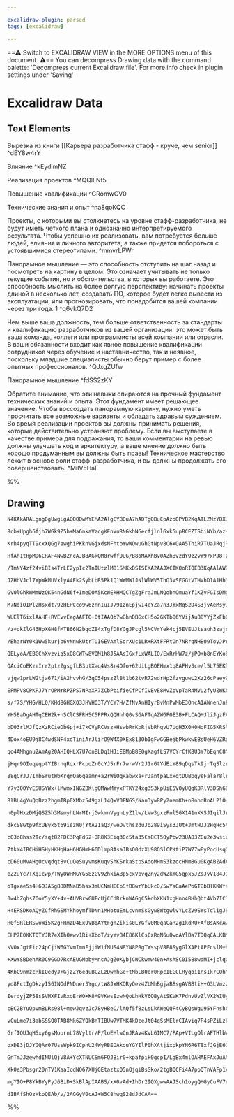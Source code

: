 ```yaml
---

excalidraw-plugin: parsed
tags: [excalidraw]

---
```

==⚠  Switch to EXCALIDRAW VIEW in the MORE OPTIONS menu of this document. ⚠== You can decompress Drawing data with the command palette: 'Decompress current Excalidraw file'. For more info check in plugin settings under 'Saving'


# Excalidraw Data

## Text Elements
Вырезка из книги [[Карьера разработчика стафф - круче, чем senior]] ^dEY8w4rY

Влияние ^kEydlmNZ

Реализация
проектов ^MQQlLNt5

Повышение
квалификации ^GRomwCV0

Технические знания и опыт ^na8qoKQC

Проекты, с которыми вы столкнетесь на уровне стафф-разработчика, не будут иметь четкого плана и однозначно интерпретируемого результата. Чтобы успешно их реализовать, вам потребуется больше людей, влияния и личного авторитета, а также придется побороться с устоявшимися стереотипами. ^mmvrLPWr

Панорамное мышление — это способность отступить на шаг назад и посмотреть на картину в целом. Это означает учитывать не только текущие события, но и обстоятельства, в которых вы работаете. Это способность мыслить на более долгую перспективу: начинать проекты длиной в несколько лет, создавать ПО, которое будет легко вывести из эксплуатации, или прогнозировать, что понадобится вашей компании через три года. 1 ^q6vkQ7D2

Чем выше ваша должность, тем больше ответственность за стандарты и квалификацию разработчиков из вашей организации: это может быть ваша команда, коллеги или программисты всей компании или отрасли. В ваши обязанности входит как явное повышение квалификации сотрудников через обучение и наставничество, так и неявное, поскольку младшие специалисты обычно берут пример с более опытных профессионалов. ^QJxgZUfw

Панорамное мышление ^fdSS2zKY

Обратите внимание, что эти навыки опираются на
прочный фундамент технических знаний и опыта.
Этот фундамент имеет решающее значение.
Чтобы воссоздать панорамную картину,
нужно уметь просчитать все возможные варианты и обладать здравым суждением.
Во время реализации проектов вы должны принимать решения,
которые действительно устраняют проблему.
Если вы выступаете в качестве примера для подражания,
то ваши комментарии на ревью должны улучшать код и архитектуру,
а ваше мнение должно быть хорошо продуманным вы должны быть правы!
Техническое мастерство лежит в основе роли стафф-разработчика,
и вы должны продолжать его совершенствовать. ^MiIV5HaF

%%
## Drawing
```compressed-json
N4KAkARALgngDgUwgLgAQQQDwMYEMA2AlgCYBOuA7hADTgQBuCpAzoQPYB2KqATLZMzYBXUtiRoIACyhQ4zZAHoFAc0JRJQgEYA6bGwC2CgF7N6hbEcK4OCtptbErHALRY8RMpWdx8Q1TdIEfARcZgRmBShcZQUebQBGOIAGGjoghH0EDihmbgBtcDBQMBKIEm4IYgBRAE0ADgoAFlIa1JLIWEQKqCwoNtLMbmcAVgA2AHZtUYBmcbr46YBOccWJ

8cb+Upgh6fjh7WGk9Z5h+Ma6nkaVzcgKEnVuRNGkhNGecfjlnlGxk5upBCEZTSbiNYb/azKYLcJL/ZhQUhsADWCAAwmx8GxSBUAMTxBD4/H9SCaXDYJHKRFCDjEdGY7ESBHWZhwXCBbLEiAAM0I+HwAGVYNCJIIPJz4YiUQB1e6Sbh8QoCBHIhCCmDC9Ci8r/KnAjjhXJoeL/Nis7BqbZGpKwxUQSnCOAASWIhtQeQAuv8ueRMs7uBwhHz/oQaVg

Krh4pyqTT9cxXQGg7awghiPKknVGjxdsNFhtbYwWOwuGhGtNpv8C6xOAA5ThiR7TUaJRqjRqZ4PMAAi6R6qbQXIIYX+mmENKqwUy2VdHv+QjgxFwvce6zq03O0zq80u/yIHCRFTyeUAWCCABhBAAIggBkQQCsIGeT6hb4B2EFvgEYQQB8IIAhEEA4iCADhBAFwgd8AQRB3xPQAREBA1BnFQX8z0AYRBPyvahUHgwAeEFQMIOHYUh3XdTlMXJFNuA

HfAh1tHpMD6CRAF4NwBZncAJBBAGkQM8rwff9UG/B8oMAXhBv0AZhBvzdY9z2vW97xPJ8TzfL8/0A4CwIgqDYPgxCULQrJMOwqNKAAFV6CoGKYli73YrjeP4w9T0vG870fF8Px/VigNA8DIOguCEKQq9UPQ9ScK9TgoH5QgjHEVBGz87IADFcH0XlLVQcFSN6ABBIhlGLdBgi5PoKyYKBzAIFKgXS6BTU5PRslwEMmD9NAE3wE1SCBEMCB08iKho

/TmNY4zf24viBIs4TrLE2ypIc2TnIUtzlM81SMKxDSISEKA2AAJXCIKQoRIQEB3KqAAlAWBCjUHibQTkKABfTZilKcoJGmZQACEADVcAAKwAfSgTIkizAB5QgAFUak+thq22f5OhCiBAmwKIOChJB/kGNARmmfZTjbC422+Nty1tOLnB4HhFm0RYeAzBYlniWnpkp/47mIB4jXiOp9lGTn8eGTcklbOp/kkI6QSNemDghRGNRtdoIAlFU6SxXFCQ

JZHbVJcl7WpWkMUVxlyA4Fk2SybLbR5Pk1Q1WWMW1JNlWlWV5ThO3VSFGGtVTHVhD1A1HhNM0LUea1/k1p0XXyT1TZ9BAatQOrg1DVH0FwHgo1HYhY1dW7Smh7hpkVa6kwQAiSx+MtVx5nLC04UFvkrqsOFrDh6yNMFxjbtdcw7btgiXftB12tW0/HDJjenCOZbnBde9Olc1wuX4Kb2vd/UDerbTwlE+1QIiwium7bXu9AkSqGBiHwfRqwALU5HP

GV0lGhkWMmWzOK54nGdN6f+ImeDOA5KcWEkHMQCTgZgFraJmLNQobnOmuaYf1KZvFGIsDMgthYnRQdoWYKC1jPApu8RYEskYwidpKNEOsGToBxAgJIuxdicnVhSaM2t6TdH1obdkJsZZmwFK7Co7txTOxlMzOUaAFQyzliiC2btrYe1tLqSQGdfa2lNGSAOVppalBDs6MeXoo4xzjgfBO4Zpipy1ko2qq84RFy3mAuY7w3h1yLKCJ+Tiax1hCnUX

M7NdiOIPl2Hsxdt792HEPCco9w6znnIuIJ791znEpjwI4eYZa7n3JYxMqS2D4S3jvAeMsyInQgLRQA3CDfkAPIg3EryaQoK1IppSKlVM5FyfygVgrcDmNoD+G5cxJLqOMDcWZwpQCijFfAcUEoFOSqlYqmUuGlALHldwhU0rdFKv8cqUQqqkAMVYlRjV/AtV0hIBplTvzVKWitdarB2l92Ivk0ou4ECHSBCLU651hh70KFnMoW8IAvQAFLVgANJa

WUElT6ixlAAHF+RVEvvEegAAFTQ+0tIAA0b7wBhnDBGxCH5o2GKTbQ6YVijAuB8YYjZxFbCGPMA4ixDirkbIsM4XiUmlEgaI0K3wsFJHiE2TMfMcxXFGGg15J0MaaMgJCKWpD5YUKVirIkw4yRMLTgrSh0B2Gsk4c03kvD1QyLFPK+2IjHa2zIdI/hsizHezjMomWqjzSwEDtKu0VJQ66MjtFaOW9DEyxDMQMMEhcCNDMTGH2aAs4dGxbnfO1igm

/z+okIlG43HpXGH8fMTB66N2bqdZB4xTgfD8YGgJPcgl5NCVrYek4cj5EVEUJtsauh3zajcO6fyACOox6BIgAIrjE7CnJtl1FTj1KJPGJW84mrnOEkQBACl7pNjnsrJOTCL9y+SUH5h8IC9v7UOkdWK23oEKZyROIwsxYOQfy4YjQBWU2GOMb+QxeU5iZWWZBbLFjpogQ7NAuxGjaDqDMD+GZViLtmJM0oQsJXykaO62VIV3WSPIawiQOIkjYHZk

/BharNY0k1Ww5kurjb6vNnwkUtrTUIGEVAmlSorXUc1LR+RXtFFRtOn7NRrqNHB09ToyJPrfT+vXXdYxobMwRvTtxgNpRkxb1mN8FYD6mMMFzc40Wr6c1Vwbh47gf7kHnE5hpwgFaEDT2rYPWt4SpwiYntE6ec655lgfaWFdK9MmPOyZvLd9yobHPQIAfBATycVfLeZCEWryoGQvRQAEiAlKvFU1AgAUAlQIAWRB3yvgADocAAoAfhBXwAVfM+CL

QELyoA/EBGChXvzviq5xO8CWTw8VQM1h8J5AAsIGxfLxWALIQ/ExRrHW7z/jPO+b8nEYKoEAEwgqBABiIFeEpr5kLaFQIAWhAcv5dfA+Zrn4TxXnfKgOCDX6JzZPKNzisWcslIvL+V8qB3xXl/DBQAkiDnPy6V589EpvlMQhFti1XnxAVfOUl792gKXcQnN/Lj2ctnnooAURB5v0VEpJI7L2Nvbae0VkrZWKuNfy/FgCZTrt3jfMl2L3XXwlJ4jB

QAciCoEKzeIrr2ptzZgsgfLB3ptXaq4Vs8r4Ofo+62UiLgBOEHmx1q8AFHv3ce/l5L75EKlYfN1k8l3RshcAHggiEEeRZF6gZ8MFuvHdQMlniSuOBzYu3LqbbEOKZd/EVkpMErsnkW9+b8iFvxlP68LniEWHzfmF9ri8ykcss9fM12nz4GsAXKfNk8CWryS/h2twr4WfceQMs9s8/EeKvk1xtyMOptLBYgGFiLUWYtxcS8l1LGXst44G4Tkro2av

vjqw1prLW2tja671/iA2hvvhG/3qC54pszZl8t1b62tvR72wdrHp2fzvguwL2Xz26cPaey9t7n3Ys/b+xUwHT3+JlbBxDlbF5ocnlh1BD8kWUdo4xx+LHV4cfR/xz9onKrUncnKfKnK8GnOnBnZnVnM8dnX8TnbnMbH8ZrUbIXEXeAsXCXV8aXBbG7eXffR7S3Y7NXPbTXCPVAPXA3V/YXWLU3c3E7K3Qgu3ObB3fiYyF3N3D3YCb3X3NiMpFnIP

EPMPV8CPKPJ7YrOPMrRPZPS7NPaXR7ZCbPbifieCfPCfIvEvE8MvZpVpTaR4MVU2fyUZWKbgWDDoaZIqCoMQbIJgTkRZfKfAFZYqGKYgM+VWGWTZSqfUHZP5QFEFMFCFKFWFeFRFFFNFTFBqJqDgI5NqCQGvSLE8aLY3eLJLFLc5dLLLP/dvcrTvKrbvXvCnVAVrdrTrHrYHMfYbY7KfCbWfWbBbBfNbX/J7VfE8Q7C3M7Lfcgm7PfRXQ/V7D7dI

s/f7S/YHG/HLO/KHd8GHGXQ3JHVHO3T/YCY7H/ZfNvAnHIyrBvMnPvMbE3OncA1AWnenJnFnNnVneA78LnNAPnFAwXGgjAw4rAnA2XfA3oog1XVAdXMgnfSgl/RHY3Ogi3Rgp7Zg1gp3LLV3Qrd3T3Hgv3fgtA4PPbYQ0QpCaPCQnrKQ98JPFPOQl/RQnPFQm8ZiAvDQ0vU6TkXAZaNaDaW5VAbaB5SAJ5F5Y6R4D5HdZtQNP5JKAAGU+iSAQCRT

YH5EaDgAHTqCEH2k+n5ClCSFRH5C5FPRxQQHhhQ0vSGAFTqAZWGFOE3B+FLCAQMJliJgzFAxWCfjZiQ1LBWA0y5Vzk6TAxTTXEzDOCWHFRZKA0aDJififhMxxl/kIVtFVLQDQ2dhIyw2VhVTVkI2YTDPPR1SNg5C9ANWtRoxNUtRVAY25Q03QxTLYzTJlgUQsR4xUX9n41OiDltG0TDjQBnFEz9W8zXkDSkyTmGFkyLJjWgDjSAwTULliVpi5mtH

bD03rlMJfQzXzRCieDbGpj+i7kCVyRCVszHHswbRrKbRjVbRhgvU7UgH3X0H0HoFIG5KRSlGxDHQnSiSnliVnnOAFRfSOC8wyUbN803TuV3hKALl3QPj+X3MPOPNPMVO6HvltCvQFWmAOAGUuEAR5mdONEJjTASE+CflJmtHbn5QJhlltKA3JVAz2AmEGS3DMIBAQxbmQ0llQzo1jIgBxB4C5EWAQDbAIw1hjMVT1jIwTPmUgB4VzKtnzMUyEUA1

4Dox4oEU9j8C4wdSNF4xdTiniArJlirO9W4X0XEx813ObIgFwGGBejbPkwkwEBsUeH6VZRpkAQzSMt0xlkrCLAnPlGbHgSfngTnMrQXMCyXOqBXKUqnWc2vPiXnRJkSEfLXTUogA3irUXKmViNC3uK3zVz+Lf2Qn4gWLBxKV6mWIAinxgnDxu2+wmmcBsgkjsmkkB1oLNxghO2/GQiqI8nfEe2L36xKXCyMmq26xDwOyB2mxezPCF2OzDxgk8lfH

qo4AMhgnu2AmAg20AHIQHLX7U7dnBLDq1HJiE8MpB8EQgXagfLS7VCYrCfK8U3Y7bEqnC8NPS3Rnc3SXWHMpM5ZPb8ZXb8T8CLYvVALXRHBrY7J/F657E8X8QANhBYshdvx6Ck9+sysjdGtsSAI5rxi5sEtKrvxIauqrwPxvxs9ErtAak6kKgQsYr6I4rZj6JEqP8Uq0qXsMrdisqRDujHIwJ8qRpCqxpPrui6Dyq2IqrRt4JarBrxDGrmtRjWqW

jHqr9OIuqeqptYIBrnqRqxrPcpqZr0cYJ5rFr7wrwVr2J1rGtYdEiY89qDqsTk9jrTqSlzr08rrGkKlgcykhbnrXrIt3rgJEI7xgI/qAbC9gbk9is3xhcIbk8obFaYa4bErEaiSUa0bvwMbhk2lJzDTSgWlIpooTC0AiLCknCrDjZbDK4lkCoZkKgXC3Cyp/IvDqouTeT+TBThTRTxTJTpTZT5TOQsQoiYiikcb0DYrPj4qkcibkq7tSa5dMrsrT

88qCrJJ7ImbSrutWbKrqrOa6qeamr+a2rWiOqRabwxa+rJantpaLxxqtDUBpqysFalar8lrVbVqNbI8U8drKi9ajr98jaTbLr5trruJbrLcHqnqntbbC8XsHavrnb/qBCgbDqPawbvaH9fbobwdYb4bg6mJQ7Ejw6KSqTrk9C0B6Sl5nl0FWSLoPz95OSKhGggYoBgVFgahhhJBuSnpmBSBRgKBMA2B9ojBeTr4oYuz0BcVVSCVeBiU+Yn425i18

Y7y300YvESUSYWx+lMwmxINGZBKlgQMWwMYyxPTKY24xg3S3kpUiE5V0yUQqK8RlV3DShGEiMWFdY4z2K9UkyqMjUbU+LmMMzBLsznYRL2MCzOMiy4KnVSzZL5KtEhNqy3RJ0uKVKGz45g1E5NLRhdLJLUAOzb5QoeyJFDKjRVgn4kNf4OVIBrLq40ByUAyrKtN3Em4Qokk5K/05gWxnKrNwq3KZYRw7MR4HM1z2gOTWnOyz1oBgLWndy/kB0AVM

BlBL4gYuQqBzz2hgmIBp0XMbz549gzL14QxV0FNGS/Nan3ywBPy2nemKh+nBnhnRnAL21OKIBE4sxJhLgeZlgywUKNThGII/4EEJHjhpHTNZHzUgNOlaYBVcx3MKmiL4N3TeA/GZVyKSFdGMNzHqKuR0xsBrQmL1UtYqKmQDZyNEzTZkzWNeKbYJEBKPmhKIXXH7HYYPHuMvHShnV1Fyz3VFLHNY7QmnzwmQ0k5RgdKxLI1YmVnZYUngW6F3h3Uc

n0plHxzDMjQSZ5h3MsmyhLNrMIrjGwkmnVygnLyZ1lw/LVw3gxzFnl5GX141nXKSJIqilJrZo7dTrZC7wjjfrADEIXtUJDarxdspjDrnXOJADUAutPjgJOJNdJt0d+JfxLsykQJpJvdGd8th6irHsFtjJZD09qszweIc8useC0BW84tXx/r3x8tftRsLW8TwtNcqCSkrc2D4Sg8osg6t8tqAJ42FClDc9/dr8J8TxtiNtaIcTr9nxykus3XO87rb

dkcS8Gtp9fxUByk5t69iszW0jYtA21aQ3/weDvthszduJo289iSys3JUt+JmtHJJ2HqHc5tXxNqOBnbgcbsJ2YtEIBsFcHtZtkJGrus4bT9Wdvc1agJ6JdtfshaTcbxWbAaqqzx26wDYtXxCs/tOIUdA9XwQI5cAJvxY8VqRCI75FK8oqIATXUIZ2cTLW6drXcjbXZoHXqtnWsTXX3XPXHIfWZ9/WoIg3vxF2vdvxmdI2xoRDwS43pdIsk3uIU2f

c03o8hss2Tc/sqt82FDC3PqFdS2+DR8K3Eiq30c5ta35Cs8CT5OyPbw23UAO3ZCu2e3wsickqh3usR3/wx3r3jdp3EtZ2GOF3Q3c9SsJ812/xOPVCt3Td4Jd2xsD3uJ4JodT3vqx292rxrP3I72CDH3n3X3Pj33vxP2t8Qd6I/3nwAOTsgObxQP9jwPIP3xoPUc0D4OAJEPkPVs5s0PuFdDaSBVhljDxlTCgtyJU6JBrCehsRM6HDWv0A87oQNlC

7tkY4IBCHiHSHyHKHqHaH6HGHmH66Dlmp8AsaJBsO0dzXU98OSlCPKtiP7W77wPyPocUsqOZJpO/Xgd53g2nO2P6aR73OY2OJuOE2+P2IWPvwhOnsROLdc2JONuC3aPi25Om2BDBrK2EbkvVO62NPlCtPhtW2yl23O2QcjO+2gJTPh2TtLPx3J2bORC7PUtLumOnP+IXPYJWr7vN2OJt2fP0i93W3gJD3AupjguL2wuIvb2St723s4tYvBiEukv0

cD60uMvAHgOcvqdqt8vCuQeSuyvmsKuqvShKSrkaStpSAdoMHmS3kzocHNm8Gu0KgABZAdAdfAbk6sKAVs1hzp7ckCoYJsW9clQ4a0GYP9ZYIi40s6B0ssCmVYbUr+ADfFvYTGWmXMcYGYNmDGTuW0QFt5D+bRiiiF/R2i+ixi1VZijVViix1FjiyjQ1S2USiFzMi1XFljWx1MnF0oQssl6SqluSmlgJrykJ31XZEKoNZlzSuoGJ+MfS7loJJDa0

eZ2uYc7TXgIcwp/TWy0WHMGYG58zGV9ZhkiABp5cxVpvqZny2dWZkmG5gpx5JZsJvV184JOp7OKvQAAhBT7XvvdylYOOcRDMaL+r+BPb+OA0D7+5sdDsgo75RwFqv46xkEyZrlAB64QB2uGdPTFnUcI51GQ6yW0J4SG6qVnykABuociW5P81aL/O/vAQf6XJqSNyNXhr21aYMSK7yXXlsz3R/JoUq0AwBQFRAvQUg1vLct0wGC5xZgJKOhIkEXQv

oTgxae5s4H6QJA5g88DMNaB5hsx3mUCNmHECpSfBGwrYbUkcD/5wYsGaAePoGTBbBlKKWfaFrC3hbp9EWxGHQSiw4QUZrG+fY1JXwcZmpGMwlLFoX3cbiVPGtfMsvX0EwOhhMNZSZt6Bb5ICmWkTXAIsG76H9kmsSUQUcH5QoJzKQGAPhPzzSitC0CwRlL/AkH+Ju4NTA1kvxX4eU1+dLSANM18rzo5mwCIKlyzCqZDgB2NPHmniqTw5GOzHHgo/

0w4hZqhs7OoY5yXY+4v+AUVBrwGUFcUjCCdRrknWAGgC5kdhXKN1xgHno4BHhQbt4Vb7ICIAqAxbst1CytDahHAQng0K6F4CUGtJdBsQK14nQdenyXBt8m/IVAdkmgTAHAE7DxBiAh5aFHUClBIpoUzgIQBQGmBwBgURzdhsqTxT9c7eaMR9JqTARIZAEH8R9MH3uaUxwKVKLxPeRmAZh1gkg7lCgjJgrAkgmYPhkSlJhStY+JwnmLhVLCJB34Xi

H4ERSDKoAQyZCfRhGSMYkhoymfTDNn1MHotuEmLcvnmSsGyw8WtgwlvYLcZV9SWsTcligJ8Zup3Bc4TwcqzrKLD/B4YJKMEOjRNoOmIUPOO0C2YGUgkq4OSv73/RxDR+5KKVoKyn6oBy4nwRdLOTSHzkAshreVo03rTr8ChW/eJKynfifANMaSEIS+X8xvkEA7JSgRUGiJ1Bu0bAYFAOlRB/CumHaYERBGUbkxtSTYWhEsHpg2ijSucd4KBgASNh

H0fSRlERSwoWi5K2gFRmzD4Ex9VBqAYtFgnZikis0LYGfv0M0qaCaR2g1kdRU+AfBsAKcAwaY2RbxkrGGLGxgX2FHWD6MTjOwdyOxZyJHB9qV0OKOWGSiBMlZRvnkO5AMtgqSw9vgEKegqjtxiaWdCgkuB7AwMGmQVmwL37ZMimBmEpkZVbjwI1wMdXcgvwqHuU60ESLwSqxmbujQ+clFsT6N1Ybp/RJ/B0eYUw6AAiECvDI4AucuX8OkX2w55X6

EHP7E0KKTQTYJR7eXIhOawv1Ri+XboT/zyYvB4E86KlCsCzRqN6uQwoAYlBa7TDQqCALKBMNIBQDQBK0OAAXQqiIDfRKAhbtEXQFQSYJcEnCbFiQn4Tr8hEvYar24CHDUkB0asacKDGXCJAXIYgPyH5A8AjAwKVoEwKApxiZYV6U4KMAOBeJcw5wF9DzFdLwU0YtY85mCG1KAIrgGrNEbnGtBljaYYGNNFaQBbViMYCfcFqXwVSdjsMuGHMEEP7E

sVOxJgtFic24pCjiW6GYvmImnFjjiW1fMUS4N8YN8PBgTWsspV8F8SygGlXAPtAPFcslM+hCkYOQvG3jA4llBZLePNEpCfgbwdmC2IszpDZWp/EkAq2dEbjXRarIoWWBTTXjQqB/YCX6MX6VC4i4WBIkkViwpEm85ydCdjXml15kijeWdkRN6EMxDCAAxOvFFGGMTxhXXZZIxM4ncStkCwvwfskbpCTm6G0xIvXmWk7SZJBAuSeryX5MklJbJc4V

+XwYSBDehAR0C9GGD7RcAEUGMbbyMncAJgZ0KybjCWCkwmw40n+AsASC0I5B8wdMI+jclqCn4UwHGaKl+B+TSB8CMisQi0FJ8dBBjZWAiwHHGChxZgkcRYLsa8jkpU4wUTOIcEiinBNfEsnxhynSivUG4nwWJmKm7jwwjoCqb3yqklgwQ9fdQUaNyaoAohI/YpgWlphZhSwUGF8dK26kzSPxnlQaZv2GlSoyURwRqYyUmmHij+oEmzEawqC65nwt

4KbC9nmzcRkIOedyJ+GjzZY6eduBCZLzDwnhGc+tMbLB0er0RpcIEGCLRyqoi1nsIk7CQhNRwSTvw0uKSX9i0L5ZccJ2eOYnJSwVUqqFuJiK1kZzvYDiSEmnj/nyz71ZqJ7UrqQR3xKEFpM2ZnDUWmwwQz2M2QjqdnZp3ESsm+HfJD3mx7YRO0HWLJdkLzhZkuXbZ9jvg1y3g7cqEACDBF+rm4qk62fLLRBBJMRkIyeZaqtTe4g8P+H+K1tB0Abe

yd8FctIgDkzyI56INOdPNDner3Ygc/tW8JxHKQRyQez4ZLMhBgjaB8sgAVBBtiH+O3LVmzzLEZirRY9q7SnoiRxcIDbrLeF+rISz20eAzniSTnARC8dPFWnNgvDM4r5Ctd3J+FayjZHsI+F6meGRzvV4CWVXufljvBxs4sN2VLFfKew/dUAQ7YXAlnELC4J6Pst1oTUvkEdr5fCoXFrnogABCfLJhNEmPYlp9PNnMzyIK/UR2C2ErBFhYL3g6cJP

IerdyjZP58sSVMXFIvRxoErWO+K8M9VKwsEzwNQoLhHkV6QByAtSKvK7PdnvUvZlVX2WIUyJBz6IIciDmHIjnYlms0c6DnHITma58FKcrCYF3Tkes8JWcgibnNAUcAC5qAIuYkpLls1wCJ2CueHOrniSDss7HJY3JU4lYvibc56dFhOLdyZsfczeV/KHkg8AIo8vNrWwnkPgp5L8lPHPJFr0cysS80bCvLkXrzN52885LvI4D7z5sh84+c/zPnv8

cBC2BYuQpvmBLRs98l+mewJqvzJc78yHBeC/lAQf5f8zLsLkAWeQQF4CyBQsWgU95YFnshbP+CZ4GKsuKCkpGgowVYL8sOC1PAGzWz4LzwuePmkxBIVkLrFp2ShdQqqy0Lgc54RhUfh7ywQz27C1PEtK4XpEeFYnUbAItfBCKQeoi4zhIp2UIqZFq8hRUotTmpLki6i2ApouSzaKTsuigCPotizC5+CNNECHTXEh3d/wZ7SxYcQRW2KCO9ixxSIR

vCuLme7i3abSSSQ0TAB8Mk6ZYQkBnTIBUw7VTMK4kDceJt04qSsMElrCIAviq7P4sPZiLzkwSwOWNmDlSTIlkcmJW/2Fwxz4lxc5OS9hSXwTvwGcjJdnMl7ZL85OWQuQksSJFKp65cq8JXIqXpKEFVSGpfLQnktyNcjS2vC9JaUz4e57SgeTBC6VoEelDWMef0pPaDLM208kZYlzGWjFAFPWZeegpmWfE5ls7RZcsrmyrKVamAjZTFU440qtu18w

GrfIOUJqH5xy6gsMournL78Vyltr/P/loEHlwCnJRAv4KvL6IMC7/PAp+VILgOlrAFTHlbWYKjlIKkEmCrwUlyoVRC2FaQslUjqKFcEZFS/joXoqmFWK1hRwFxWnVos9nIlXwtJXkrbFxaqlThysXPriVdxORYoo4DKK05LKoCBopPZaKdF1WHlfKsMUCqTFIqsxeKskXQbpVW3WVXjnlUuKUsbigXB4s0rINZJaDb6Zrz+nkD9eOzCQKQAijxAk

oxDE3jDJYGQAr07UssWpk9ICphU24WyRBEOAkouYGYIlP0hXAtjixpkpYN6R6T8xfJGjE6Gqo0HUz2xtM0KQyMZnRSoWsU3PuYKJacz+RWZNKZYLnH8yFxjqCliuOpaizZRBU+lkVKmnqUIm4YTsHLJCoKyLRrKNqWMANmXjWYIre8VaAuDPBRpBsrqXaMY1ED6m/Ur8XKKcxXk3R5cI4NZNWClDe+5Q+0UvwvQSA1p5WyOr0Lq4HSRktEprvRJA

GnTmJJzewhdINUlQjV8A+YcXTNUCSm6FQJBir0+kpafpik0gcpI/LgBx4mlOAHAEFAxJuAt0aAELEyAVBUoIITYAwEIAIAKAT0ZkUizplchjtJ2/oGAJECcJHQPQfQIKDpF0zjNW27ABduNhXaMg+2jPodpiksyORkAJ7aQEu3XaIoXI9KZX3O3/aXt1227Y43xY0owdAOjIFDqkSJTQdf2+HfoBoECysphQOHRDoyD/RXNbg7Hajtx36AIogwjV

Xk0e3Pbsgr20nTV1KaaIcdNO67XUjGEtaztxO5nQjqiBsSko/2tgBQCFi4A7ppQTnVAFp1VAaQfOxEILpCB/I2QMujndTvF3XbpdAurSGwxJZawztzAbAIiD5CYojQH8A4Mgh9KZgBkW23XfrvwCtBPmiMpsOH3eCHAqUTYGOhACMBsADAS2/MAQB2gwgukzwLNHUHZJM6VdGQDHRy1dBa6aQZ2ykCQGInAsttcejST0C4kjDsdyew3mwGDSS7cA

mgYIO+P8YkBYyPyJ6BiD+SkBlApIAABS/xX0vAd+IhDr2IQXgwwAAJSch1oygQMGyCuFV7cAtepyrwCH1ZhYQNIg4B3pD1i7EdCAfHXlE4A98fMm431OtFDCNREY3umWFkDz0F6vpqW0XUQDT10kmNtoaImttG0mhloTyPfYGIBkoDNA70AEcwH5DRE4AWenPdEXz3Gyle8MQgIwC0ie78Am+7OJrrCDBBf91cDZEIHhAGANdZ6MofqxK16IDA/I

dIBAfShOzHkoQEAb/v/2AGGyV0cAJ+W5C8hwgS28dJdCAA==
```
%%